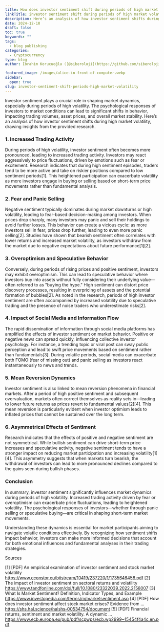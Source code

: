 ```yaml
---
title: How does investor sentiment shift during periods of high market volatility
linkTitle: investor sentiment shift during periods of high market volatility
description: Here’s an analysis of how investor sentiment shifts during high market volatility, drawing insights from the provided research.
date: 2024-12-10
draft: false
toc: true
keywords: ""
tags:
  - blog publishing
categories:
  - Cryptocurrency
type: blog
author: İbrahim Korucuoğlu ([@siberoloji](https://github.com/siberoloji))

featured_image: /images/alice-in-front-of-computer.webp
sidebar:
  open: true
slug: investor-sentiment-shift-periods-high-market-volatility
---
```

Investor sentiment plays a crucial role in shaping market dynamics, especially during periods of high volatility. The psychological responses of investors to market conditions can lead to significant shifts in behavior, impacting trading volumes, asset prices, and overall market stability. Here’s an analysis of how investor sentiment shifts during high market volatility, drawing insights from the provided research.

### 1. Increased Trading Activity

During periods of high volatility, investor sentiment often becomes more pronounced, leading to increased trading activity. Investors may react aggressively to price fluctuations, driven by emotions such as fear or excitement. Research indicates that during high sentiment episodes, traders tend to be more active and take on riskier positions compared to low sentiment periods[1]. This heightened participation can exacerbate volatility as more investors engage in buying or selling based on short-term price movements rather than fundamental analysis.

### 2. Fear and Panic Selling

Negative sentiment typically dominates during market downturns or high volatility, leading to fear-based decision-making among investors. When prices drop sharply, many investors may panic and sell their holdings to avoid further losses. This behavior can create a vicious cycle: as more investors sell in fear, prices drop further, leading to even more panic selling[2]. Studies have shown that bearish sentiment often correlates with lower returns and increased market volatility, as investors withdraw from the market due to negative expectations about future performance[1][2].

### 3. Overoptimism and Speculative Behavior

Conversely, during periods of rising prices and positive sentiment, investors may exhibit overoptimism. This can lead to speculative behavior where investors buy into assets without fully considering their underlying value—often referred to as "buying the hype." High sentiment can distort price discovery processes, resulting in overpricing of assets and the potential formation of bubbles[2]. As noted in the research, periods of high investor sentiment are often accompanied by increased volatility due to speculative trading and the presence of noise traders who underestimate risks[2].

### 4. Impact of Social Media and Information Flow

The rapid dissemination of information through social media platforms has amplified the effects of investor sentiment on market behavior. Positive or negative news can spread quickly, influencing collective investor psychology. For instance, a trending topic or viral post can sway public perception and lead to swift price movements based on sentiment rather than fundamentals[3]. During volatile periods, social media can exacerbate both FOMO (fear of missing out) and panic selling as investors react instantaneously to news and trends.

### 5. Mean Reversion Dynamics

Investor sentiment is also linked to mean reversion phenomena in financial markets. After a period of high positive sentiment and subsequent overvaluation, markets often correct themselves as reality sets in—leading to lower future returns as prices revert to fundamental values[2][4]. This mean reversion is particularly evident when investor optimism leads to inflated prices that cannot be sustained over the long term.

### 6. Asymmetrical Effects of Sentiment

Research indicates that the effects of positive and negative sentiment are not symmetrical. While bullish sentiment can drive short-term price increases and speculative activity, negative sentiment tends to have a stronger impact on reducing market participation and increasing volatility[1][4]. This asymmetry suggests that when markets turn bearish, the withdrawal of investors can lead to more pronounced declines compared to the gains seen during bullish phases.

### Conclusion

In summary, investor sentiment significantly influences market dynamics during periods of high volatility. Increased trading activity driven by fear or overoptimism can exacerbate price fluctuations, leading to heightened volatility. The psychological responses of investors—whether through panic selling or speculative buying—are critical in shaping short-term market movements.

Understanding these dynamics is essential for market participants aiming to navigate volatile conditions effectively. By recognizing how sentiment shifts impact behavior, investors can make more informed decisions that account for both emotional influences and fundamental analyses in their trading strategies.

Sources

[1] [PDF] An empirical examination of investor sentiment and stock market volatility <https://www.econstor.eu/bitstream/10419/237220/1/1735646458.pdf>
[2] The impact of investor sentiment on sectoral returns and volatility <https://www.tandfonline.com/doi/full/10.1080/23322039.2022.2158007>
[3] What Is Market Sentiment? Definition, Indicator Types, and Example <https://www.investopedia.com/terms/m/marketsentiment.asp>
[4] [PDF] How does investor sentiment affect stock market crises? Evidence from ... <https://shs.hal.science/halshs-00534754/document>
[5] [PDF] Financial returns, sentiment and market volatility. A dynamic ... <https://www.ecb.europa.eu/pub/pdf/scpwps/ecb.wp2999~15454f4a4c.en.pdf>
